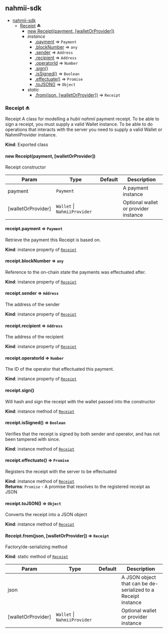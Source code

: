<a name="module_nahmii-sdk"></a>

## nahmii-sdk

* [nahmii-sdk](#module_nahmii-sdk)
    * [Receipt](#exp_module_nahmii-sdk--Receipt) ⏏
        * [new Receipt(payment, [walletOrProvider])](#new_module_nahmii-sdk--Receipt_new)
        * _instance_
            * [.payment](#module_nahmii-sdk--Receipt+payment) ⇒ <code>Payment</code>
            * [.blockNumber](#module_nahmii-sdk--Receipt+blockNumber) ⇒ <code>any</code>
            * [.sender](#module_nahmii-sdk--Receipt+sender) ⇒ <code>Address</code>
            * [.recipient](#module_nahmii-sdk--Receipt+recipient) ⇒ <code>Address</code>
            * [.operatorId](#module_nahmii-sdk--Receipt+operatorId) ⇒ <code>Number</code>
            * [.sign()](#module_nahmii-sdk--Receipt+sign)
            * [.isSigned()](#module_nahmii-sdk--Receipt+isSigned) ⇒ <code>Boolean</code>
            * [.effectuate()](#module_nahmii-sdk--Receipt+effectuate) ⇒ <code>Promise</code>
            * [.toJSON()](#module_nahmii-sdk--Receipt+toJSON) ⇒ <code>Object</code>
        * _static_
            * [.from(json, [walletOrProvider])](#module_nahmii-sdk--Receipt.from) ⇒ <code>Receipt</code>

<a name="exp_module_nahmii-sdk--Receipt"></a>

### Receipt ⏏
Receipt
A class for modelling a _hubii nahmii_ payment receipt.
To be able to sign a receipt, you must supply a valid Wallet instance.
To be able to do operations that interacts with the server you need to
supply a valid Wallet or NahmiiProvider instance.

**Kind**: Exported class  
<a name="new_module_nahmii-sdk--Receipt_new"></a>

#### new Receipt(payment, [walletOrProvider])
Receipt constructor


| Param | Type | Default | Description |
| --- | --- | --- | --- |
| payment | <code>Payment</code> |  | A payment instance |
| [walletOrProvider] | <code>Wallet</code> \| <code>NahmiiProvider</code> | <code></code> | Optional wallet or provider instance |

<a name="module_nahmii-sdk--Receipt+payment"></a>

#### receipt.payment ⇒ <code>Payment</code>
Retrieve the payment this Receipt is based on.

**Kind**: instance property of [<code>Receipt</code>](#exp_module_nahmii-sdk--Receipt)  
<a name="module_nahmii-sdk--Receipt+blockNumber"></a>

#### receipt.blockNumber ⇒ <code>any</code>
Reference to the on-chain state the payments was effectuated after.

**Kind**: instance property of [<code>Receipt</code>](#exp_module_nahmii-sdk--Receipt)  
<a name="module_nahmii-sdk--Receipt+sender"></a>

#### receipt.sender ⇒ <code>Address</code>
The address of the sender

**Kind**: instance property of [<code>Receipt</code>](#exp_module_nahmii-sdk--Receipt)  
<a name="module_nahmii-sdk--Receipt+recipient"></a>

#### receipt.recipient ⇒ <code>Address</code>
The address of the recipient

**Kind**: instance property of [<code>Receipt</code>](#exp_module_nahmii-sdk--Receipt)  
<a name="module_nahmii-sdk--Receipt+operatorId"></a>

#### receipt.operatorId ⇒ <code>Number</code>
The ID of the operator that effectuated this payment.

**Kind**: instance property of [<code>Receipt</code>](#exp_module_nahmii-sdk--Receipt)  
<a name="module_nahmii-sdk--Receipt+sign"></a>

#### receipt.sign()
Will hash and sign the receipt with the wallet passed into the constructor

**Kind**: instance method of [<code>Receipt</code>](#exp_module_nahmii-sdk--Receipt)  
<a name="module_nahmii-sdk--Receipt+isSigned"></a>

#### receipt.isSigned() ⇒ <code>Boolean</code>
Verifies that the receipt is signed by both sender and operator, and has
not been tampered with since.

**Kind**: instance method of [<code>Receipt</code>](#exp_module_nahmii-sdk--Receipt)  
<a name="module_nahmii-sdk--Receipt+effectuate"></a>

#### receipt.effectuate() ⇒ <code>Promise</code>
Registers the receipt with the server to be effectuated

**Kind**: instance method of [<code>Receipt</code>](#exp_module_nahmii-sdk--Receipt)  
**Returns**: <code>Promise</code> - A promise that resolves to the registered receipt as JSON  
<a name="module_nahmii-sdk--Receipt+toJSON"></a>

#### receipt.toJSON() ⇒ <code>Object</code>
Converts the receipt into a JSON object

**Kind**: instance method of [<code>Receipt</code>](#exp_module_nahmii-sdk--Receipt)  
<a name="module_nahmii-sdk--Receipt.from"></a>

#### Receipt.from(json, [walletOrProvider]) ⇒ <code>Receipt</code>
Factory/de-serializing method

**Kind**: static method of [<code>Receipt</code>](#exp_module_nahmii-sdk--Receipt)  

| Param | Type | Default | Description |
| --- | --- | --- | --- |
| json |  |  | A JSON object that can be de-serialized to a Receipt instance |
| [walletOrProvider] | <code>Wallet</code> \| <code>NahmiiProvider</code> | <code></code> | Optional wallet or provider instance |

